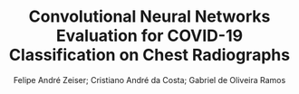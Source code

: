 ---
paperId: 32
author: Felipe André Zeiser; Cristiano André da Costa; Gabriel de Oliveira Ramos
publicationauthor: Zeiser, F. A. et al.
title: Convolutional Neural Networks Evaluation for COVID-19 Classification on Chest Radiographs
pdf: paper_32.pdf
poster: poster_32.png
pitch: https://www.youtube.com/watch?v=vTzVkPcdAd0&list=PLFHvi5sdWF5VqqqQvVC5SuBY7ecSgqequ&index=17
type: Oral
topic: Applications
category: Extended Abstract
link: https://doi.org/10.52591/2021072412
conference: icml
year: 2021
tags: icml-2021-op-ab
location: Virtual
---